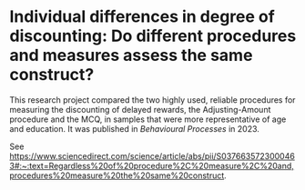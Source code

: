 # Individual differences in degree of discounting: Do different procedures and measures assess the same construct?

This research project compared the two highly used, reliable procedures for measuring the discounting of delayed rewards, the Adjusting-Amount procedure and the MCQ, in samples that were more representative of age and education. It was published in *Behavioural Processes* in 2023.  

See https://www.sciencedirect.com/science/article/abs/pii/S0376635723000463#:~:text=Regardless%20of%20procedure%2C%20measure%2C%20and,procedures%20measure%20the%20same%20construct.  
